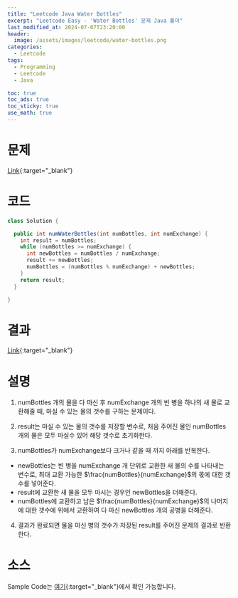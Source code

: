 ```yaml
---
title: "Leetcode Java Water Bottles"
excerpt: "Leetcode Easy - 'Water Bottles' 문제 Java 풀이"
last_modified_at: 2024-07-07T23:20:00
header:
  image: /assets/images/leetcode/water-bottles.png
categories:
  - Leetcode
tags:
  - Programming
  - Leetcode
  - Java

toc: true
toc_ads: true
toc_sticky: true
use_math: true
---
```

# 문제
[Link](https://leetcode.com/problems/water-bottles/){:target="_blank"}

# 코드
```java
class Solution {

  public int numWaterBottles(int numBottles, int numExchange) {
    int result = numBottles;
    while (numBottles >= numExchange) {
      int newBottles = numBottles / numExchange;
      result += newBottles;
      numBottles = (numBottles % numExchange) + newBottles;
    }
    return result;
  }

}
```

# 결과
[Link](https://leetcode.com/problems/water-bottles/submissions/1312930745/){:target="_blank"}

# 설명
1. numBottles 개의 물을 다 마신 후 numExchange 개의 빈 병을 하나의 새 물로 교환해줄 때, 마실 수 있는 물의 갯수를 구하는 문제이다.

2. result는 마실 수 있는 물의 갯수를 저장할 변수로, 처음 주어진 물인 numBottles 개의 물은 모두 마실수 있어 해당 갯수로 초기화한다.

3. numBottles가 numExchange보다 크거나 같을 때 까지 아래를 반복한다.
- newBottles는 빈 병을 numExchange 개 단위로 교환한 새 물의 수를 나타내는 변수로, 최대 교환 가능한 $\frac{numBottles}{numExchange}$의 몫에 대한 갯수를 넣어준다.
- result에 교환한 새 물을 모두 마시는 경우인 newBottles을 더해준다.
- numBottles에 교환하고 남은 $\frac{numBottles}{numExchange}$의 나머지에 대한 갯수에 위에서 교환하여 다 마신 newBottles 개의 공병을 더해준다.

4. 결과가 완료되면 물을 마신 병의 갯수가 저장된 result를 주어진 문제의 결과로 반환한다.

# 소스
Sample Code는 [여기](https://github.com/GracefulSoul/leetcode/blob/master/src/main/java/gracefulsoul/problems/WaterBottles.java){:target="_blank"}에서 확인 가능합니다.